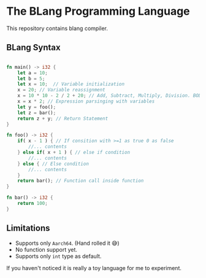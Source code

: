 # The BLang Programming Language

This repository contains blang compiler.


## BLang Syntax
```rust

fn main() -> i32 {
    let a = 10;
    let b = 5;
    let x = 10;  // Variable initialization
    x = 20; // Variable reassignment
    x = 10 * 10 - 2 / 2 + 20; // Add, Subtract, Multiply, Division. BODMAS Rule
    x = x * 2; // Expression parsinging with variables
    let y = foo();
    let z = bar();
    return z + y; // Return Statement
}

fn foo() -> i32 {
    if( x - 1 ) { // If consition with >=1 as true 0 as false
        //... contents
    } else if( x + 1 ) { // else if condition 
        //... contents 
    } else { // Else condition
        //... contents
    }
    return bar(); // Function call inside function
}

fn bar() -> i32 {
    return 100;
}

```

## Limitations

- Supports only `Aarch64`. (Hand rolled it 😅)
- No function support yet.
- Supports only `int` type as default.


If you haven't noticed it is really a toy language for me to experiment.




